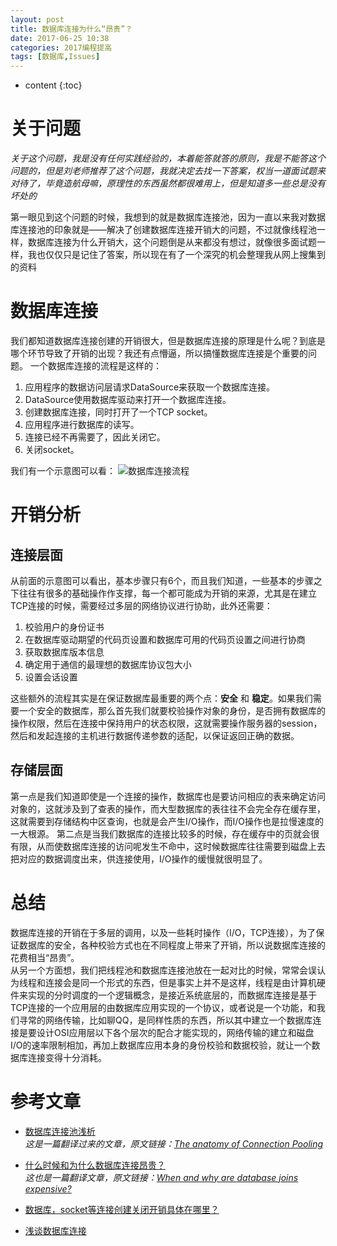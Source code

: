 ```yaml
---
layout: post
title: 数据库连接为什么“昂贵”？
date: 2017-06-25 10:38
categories: 2017编程提高
tags: [数据库,Issues]
---
```


* content
{:toc}

# 关于问题
*关于这个问题，我是没有任何实践经验的，本着能答就答的原则，我是不能答这个问题的，但是刘老师推荐了这个问题，我就决定去找一下答案，权当一道面试题来对待了，毕竟造航母嘛，原理性的东西虽然都很难用上，但是知道多一些总是没有坏处的*

第一眼见到这个问题的时候，我想到的就是数据库连接池，因为一直以来我对数据库连接池的印象就是——解决了创建数据库连接开销大的问题，不过就像线程池一样，数据库连接为什么开销大，这个问题倒是从来都没有想过，就像很多面试题一样，我也仅仅只是记住了答案，所以现在有了一个深究的机会整理我从网上搜集到的资料
# 数据库连接
我们都知道数据库连接创建的开销很大，但是数据库连接的原理是什么呢？到底是哪个环节导致了开销的出现？我还有点懵逼，所以搞懂数据库连接是个重要的问题。
一个数据库连接的流程是这样的：
1. 应用程序的数据访问层请求DataSource来获取一个数据库连接。
2. DataSource使用数据库驱动来打开一个数据库连接。
3. 创建数据库连接，同时打开了一个TCP socket。
4. 应用程序进行数据库的读写。
5. 连接已经不再需要了，因此关闭它。
6. 关闭socket。

我们有一个示意图可以看：
![][1]

# 开销分析
## 连接层面
从前面的示意图可以看出，基本步骤只有6个，而且我们知道，一些基本的步骤之下往往有很多的基础操作作支撑，每一个都可能成为开销的来源，尤其是在建立TCP连接的时候，需要经过多层的网络协议进行协助，此外还需要：
1. 校验用户的身份证书
2. 在数据库驱动期望的代码页设置和数据库可用的代码页设置之间进行协商
3. 获取数据库版本信息
4. 确定用于通信的最理想的数据库协议包大小
5. 设置会话设置

这些额外的流程其实是在保证数据库最重要的两个点：**安全** 和 **稳定**。如果我们需要一个安全的数据库，那么首先我们就要校验操作对象的身份，是否拥有数据库的操作权限，然后在连接中保持用户的状态权限，这就需要操作服务器的session，然后和发起连接的主机进行数据传递参数的适配，以保证返回正确的数据。
## 存储层面
第一点是我们知道即使是一个连接的操作，数据库也是要访问相应的表来确定访问对象的，这就涉及到了查表的操作，而大型数据库的表往往不会完全存在缓存里，这就需要到存储结构中区查询，也就是会产生I/O操作，而I/O操作也是拉慢速度的一大根源。
第二点是当我们数据库的连接比较多的时候，存在缓存中的页就会很有限，从而使数据库连接的访问呢发生不命中，这时候数据库往往需要到磁盘上去把对应的数据调度出来，供连接使用，I/O操作的缓慢就很明显了。

# 总结
数据库连接的开销在于多层的调用，以及一些耗时操作（I/O，TCP连接），为了保证数据库的安全，各种校验方式也在不同程度上带来了开销，所以说数据库连接的花费相当“昂贵”。  
从另一个方面想，我们把线程池和数据库连接池放在一起对比的时候，常常会误认为线程和连接会是同一个形式的东西，但是事实上并不是这样，线程是由计算机硬件来实现的分时调度的一个逻辑概念，是接近系统底层的，而数据库连接是基于TCP连接的一个应用层的由数据库应用实现的一个协议，或者说是一个功能，和我们寻常的网络传输，比如聊QQ，是同样性质的东西，所以其中建立一个数据库连接是要设计OSI应用层以下各个层次的配合才能实现的，网络传输的建立和磁盘I/O的速率限制相加，再加上数据库应用本身的身份校验和数据校验，就让一个数据库连接变得十分消耗。

# 参考文章
- [数据库连接池浅析](http://it.deepinmind.com/db/2014/05/04/the-anatomy-of-connection-pooling.html)  
*这是一篇翻译过来的文章，原文链接：[The anatomy of Connection Pooling](https://vladmihalcea.com/2014/04/17/the-anatomy-of-connection-pooling/)*
- [什么时候和为什么数据库连接昂贵？](https://gxnotes.com/article/68080.html)  
*这也是一篇翻译文章，原文链接：[When and why are database joins expensive?](https://stackoverflow.com/questions/173726/when-and-why-are-database-joins-expensive?answertab=votes)*
- [数据库，socket等连接创建关闭开销具体在哪里？](https://www.zhihu.com/question/21924188)
- [浅谈数据库连接](http://blog.csdn.net/dba_huangzj/article/details/7650348)


  [1]: https://www.github.com/lanyuanxiaoyao/GitGallery/raw/master/%E5%B0%8F%E4%B9%A6%E5%8C%A0/database.png "数据库连接流程"